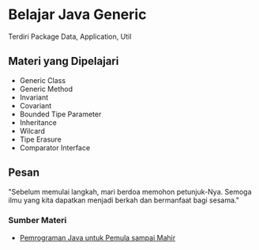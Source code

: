 # Belajar Java Generic

Terdiri Package Data, Application, Util

## Materi yang Dipelajari

- Generic Class
- Generic Method
- Invariant
- Covariant
- Bounded Tipe Parameter
- Inheritance
- Wilcard
- Tipe Erasure
- Comparator Interface

## Pesan

"Sebelum memulai langkah, mari berdoa memohon petunjuk-Nya. Semoga ilmu yang kita dapatkan menjadi berkah dan bermanfaat bagi sesama."

### Sumber Materi

 - [Pemrograman Java untuk Pemula sampai Mahir](https://kelas.programmerzamannow.com/courses/enrolled/1670014)
